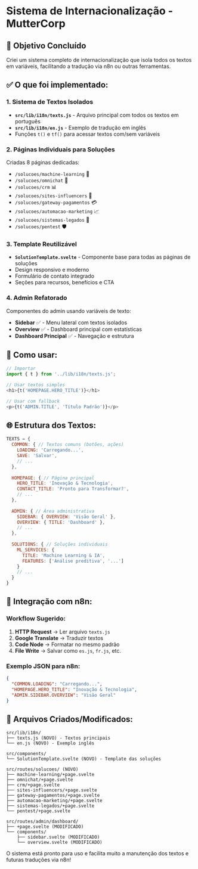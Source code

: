 # Sistema de Internacionalização - MutterCorp

## 🎯 Objetivo Concluído

Criei um sistema completo de internacionalização que isola todos os textos em variáveis, facilitando a tradução via n8n ou outras ferramentas.

## ✅ O que foi implementado:

### 1. Sistema de Textos Isolados
- **`src/lib/i18n/texts.js`** - Arquivo principal com todos os textos em português
- **`src/lib/i18n/en.js`** - Exemplo de tradução em inglês
- Funções `t()` e `tf()` para acessar textos com/sem variáveis

### 2. Páginas Individuais para Soluções
Criadas 8 páginas dedicadas:
- `/solucoes/machine-learning` 🤖
- `/solucoes/omnichat` 💬
- `/solucoes/crm` 📊
- `/solucoes/sites-influencers` 🌟
- `/solucoes/gateway-pagamentos` 💳
- `/solucoes/automacao-marketing` 📈
- `/solucoes/sistemas-legados` 🔧
- `/solucoes/pentest` 🛡️

### 3. Template Reutilizável
- **`SolutionTemplate.svelte`** - Componente base para todas as páginas de soluções
- Design responsivo e moderno
- Formulário de contato integrado
- Seções para recursos, benefícios e CTA

### 4. Admin Refatorado
Componentes do admin usando variáveis de texto:
- **Sidebar** ✅ - Menu lateral com textos isolados
- **Overview** ✅ - Dashboard principal com estatísticas
- **Dashboard Principal** ✅ - Navegação e estrutura

## 🔧 Como usar:

```javascript
// Importar
import { t } from '../lib/i18n/texts.js';

// Usar textos simples
<h1>{t('HOMEPAGE.HERO_TITLE')}</h1>

// Usar com fallback
<p>{t('ADMIN.TITLE', 'Título Padrão')}</p>
```

## 🌐 Estrutura dos Textos:

```javascript
TEXTS = {
  COMMON: { // Textos comuns (botões, ações)
    LOADING: 'Carregando...',
    SAVE: 'Salvar',
    // ...
  },
  
  HOMEPAGE: { // Página principal
    HERO_TITLE: 'Inovação & Tecnologia',
    CONTACT_TITLE: 'Pronto para Transformar?',
    // ...
  },
  
  ADMIN: { // Área administrativa
    SIDEBAR: { OVERVIEW: 'Visão Geral' },
    OVERVIEW: { TITLE: 'Dashboard' },
    // ...
  },
  
  SOLUTIONS: { // Soluções individuais
    ML_SERVICES: {
      TITLE: 'Machine Learning & IA',
      FEATURES: ['Análise preditiva', '...']
    }
    // ...
  }
}
```

## 🚀 Integração com n8n:

### Workflow Sugerido:
1. **HTTP Request** → Ler arquivo `texts.js`
2. **Google Translate** → Traduzir textos
3. **Code Node** → Formatar no mesmo padrão
4. **File Write** → Salvar como `es.js`, `fr.js`, etc.

### Exemplo JSON para n8n:
```json
{
  "COMMON.LOADING": "Carregando...",
  "HOMEPAGE.HERO_TITLE": "Inovação & Tecnologia",
  "ADMIN.SIDEBAR.OVERVIEW": "Visão Geral"
}
```

## 📁 Arquivos Criados/Modificados:

```
src/lib/i18n/
├── texts.js (NOVO) - Textos principais
└── en.js (NOVO) - Exemplo inglês

src/components/
└── SolutionTemplate.svelte (NOVO) - Template das soluções

src/routes/solucoes/ (NOVO)
├── machine-learning/+page.svelte
├── omnichat/+page.svelte
├── crm/+page.svelte
├── sites-influencers/+page.svelte
├── gateway-pagamentos/+page.svelte
├── automacao-marketing/+page.svelte
├── sistemas-legados/+page.svelte
└── pentest/+page.svelte

src/routes/admin/dashboard/
├── +page.svelte (MODIFICADO)
└── components/
    ├── sidebar.svelte (MODIFICADO)
    └── overview.svelte (MODIFICADO)
```

O sistema está pronto para uso e facilita muito a manutenção dos textos e futuras traduções via n8n! 